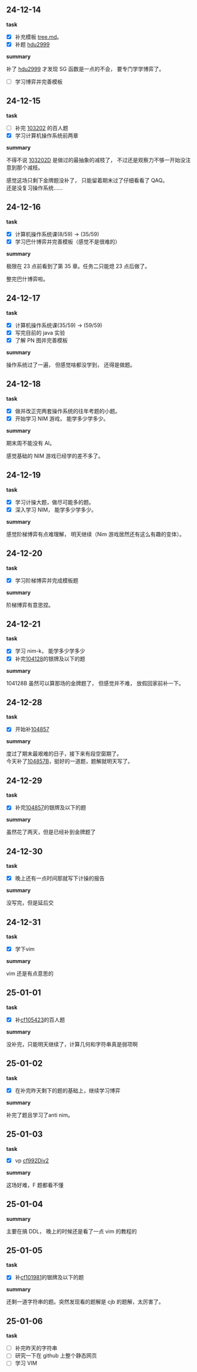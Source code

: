 ## 24-12-14

**task**

- [x] 补充模板 [tree.md](../../Template/Tree.md)。
- [x] 补题 [hdu2999](https://acm.hdu.edu.cn/showproblem.php?pid=2999)

**summary**

补了 [hdu2999](https://acm.hdu.edu.cn/showproblem.php?pid=2999) 才发现 SG 函数是一点的不会， 要专门学学博弈了。

- [ ] 学习博弈并完善模板

## 24-12-15

**task**

- [ ] 补完 [103202](https://codeforces.com/gym/103202) 的百人题
- [x] 学习计算机操作系统前两章

**summary**

不得不说 [103202D](https://codeforces.com/gym/103202/problem/D) 是做过的最抽象的减枝了， 不过还是观察力不够一开始没注意到那个减枝。

感觉这场只剩下金牌题没补了， 只能留着期末过了仔细看看了 QAQ。  
还是没复习操作系统……

## 24-12-16

**task**

- [x] 计算机操作系统课(8/59) -> (35/59)
- [x] 学习巴什博弈并完善模板（感觉不是很难的）

**summary**

极限在 23 点前看到了第 35 章。任务二只能熄 23 点后做了。

整完巴什博弈啦。

## 24-12-17

**task**

- [x] 计算机操作系统课(35/59) -> (59/59)
- [x] 写完目前的 java 实验
- [x] 了解 PN 图并完善模板

**summary**

操作系统过了一遍， 但感觉啥都没学到， 还得是做题。

## 24-12-18

**task**

- [x] 做并改正完两套操作系统的往年考题的小题。
- [x] 开始学习 NIM 游戏， 能学多少学多少。

**summary**

期末周不能没有 AI。  

感觉基础的 NIM 游戏已经学的差不多了。

## 24-12-19

**task**

- [x] 学习计操大题，做尽可能多的题。
- [x] 深入学习 NIM， 能学多少学多少。

**summary**

感觉阶梯博弈有点难理解， 明天继续（Nim 游戏居然还有这么有趣的变体）。

## 24-12-20

**task**

- [x] 学习阶梯博弈并完成模板题

**summary**

阶梯博弈有意思捏。

## 24-12-21

**task**

- [x] 学习 nim-k， 能学多少学多少
- [x] 补完[104128](https://codeforces.com/gym/104128)的银牌及以下的题

**summary**

104128B 虽然可以算那场的金牌题了， 但感觉并不难， 放假回家前补一下。

## 24-12-28

**task**

- [x] 开始补[104857](https://codeforces.com/gym/104857)

**summary**

度过了期末最艰难的日子，接下来有段空窗期了。  
今天补了[104857B](https://codeforces.com/gym/104857/problem/B)，挺好的一道题，题解就明天写了。

## 24-12-29

**task**

- [x] 补完[104857](https://codeforces.com/gym/104857)的银牌及以下的题

**summary**

虽然花了两天，但是已经补到金牌题了

## 24-12-30

**task**

- [x] 晚上还有一点时间那就写下计操的报告

**summary**

没写完，但是延后交

## 24-12-31

**task**

- [x] 学下vim

**summary**

vim 还是有点意思的

## 25-01-01

**task**

- [x] 补[cf105423](https://codeforces.com/gym/105423)的百人题

**summary**

没补完，只能明天继续了，计算几何和字符串真是弱项啊

## 25-01-02

**task**

- [x] 在补完昨天剩下的题的基础上，继续学习博弈

**summary**

补完了题且学习了anti nim。

## 25-01-03

**task**

- [x] vp [cf992Div2](https://codeforces.com/contest/2040)

**summary**

这场好难，F 题都看不懂

## 25-01-04

**summary**

主要在搞 DDL， 晚上的时候还是看了一点 vim 的教程的

## 25-01-05

**task**

- [x] 补[cf101981](https://codeforces.com/gym/101981)的银牌及以下的题

**summary**

还剩一道字符串的题。突然发现看的题解是 cjb 的题解，太厉害了。

## 25-01-06

**task**

- [ ] 补完昨天的字符串
- [ ] 研究一下在 github 上整个静态网页
- [ ] 学习 VIM